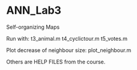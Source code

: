 # ANN_Lab3

Self-organizing Maps

Run with:
  t3_animal.m
  t4_cyclictour.m
  t5_votes.m
  
Plot decrease of neighbour size:
  plot_neighbour.m
  
Others are HELP FILES from the course.
